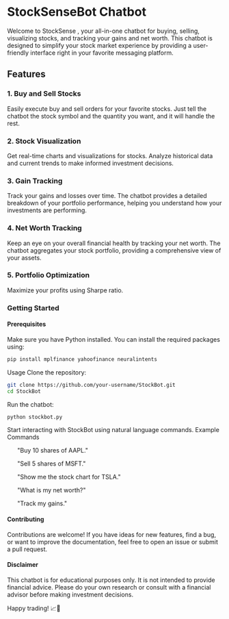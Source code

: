 <h1>StockSenseBot Chatbot</h1>

Welcome to StockSense , your all-in-one chatbot for buying, selling, visualizing stocks, and tracking your gains and net worth. 
This chatbot is designed to simplify your stock market experience by providing a user-friendly interface right in your favorite messaging platform.

<h2>Features</h2>
<h3>1. Buy and Sell Stocks</h3>
Easily execute buy and sell orders for your favorite stocks. Just tell the chatbot the stock symbol and the quantity you want, and it will handle the rest.

<h3>2. Stock Visualization</h3>
Get real-time charts and visualizations for stocks. Analyze historical data and current trends to make informed investment decisions.

<h3>3. Gain Tracking</h3>
Track your gains and losses over time. The chatbot provides a detailed breakdown of your portfolio performance, helping you understand how your investments are performing.

<h3>4. Net Worth Tracking</h3>
Keep an eye on your overall financial health by tracking your net worth. The chatbot aggregates your stock portfolio, providing a comprehensive view of your assets.

<h3>5. Portfolio Optimization</h3>
Maximize your profits using Sharpe ratio.

<h3>Getting Started</h3>

<h4>Prerequisites</h4>
Make sure you have Python installed. 
You can install the required packages using:

```bash
pip install mplfinance yahoofinance neuralintents
```
Usage
Clone the repository:

```bash
git clone https://github.com/your-username/StockBot.git
cd StockBot
```

Run the chatbot:
```bash
python stockbot.py
```

Start interacting with StockBot using natural language commands.
Example Commands
<ul>"Buy 10 shares of AAPL."</ul>
<ul>"Sell 5 shares of MSFT."</ul>
<ul>"Show me the stock chart for TSLA."</ul>
<ul>"What is my net worth?"</ul>
<ul>"Track my gains."</ul>

<h4>Contributing</h4>
Contributions are welcome! If you have ideas for new features, find a bug, or want to improve the documentation, feel free to open an issue or submit a pull request.

<h4>Disclaimer</h4>
This chatbot is for educational purposes only. It is not intended to provide financial advice. 
Please do your own research or consult with a financial advisor before making investment decisions.

Happy trading! 📈🤖
